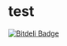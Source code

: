 test
====


[![Bitdeli Badge](https://d2weczhvl823v0.cloudfront.net/yyonekura0306/test/trend.png)](https://bitdeli.com/free "Bitdeli Badge")

